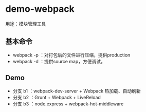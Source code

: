 # demo-webpack #

用途：模块管理工具

## 基本命令 ##
- webpack -p ：对打包后的文件进行压缩，提供production
- webpack -d ：提供source map，方便调试。

## Demo ##
- 分支 b1 ：webpack-dev-server + Webpack 热加载、自动刷新
- 分支 b2 ：Grunt + Webpack + LiveReload
- 分支 b3 ：node.express + webpack-hot-middleware
